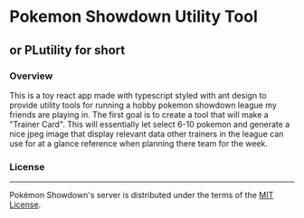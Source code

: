 # Pokemon Showdown Utility Tool

## or PLutility for short

### Overview

This is a toy react app made with typescript styled with ant design to provide utility tools for running a hobby pokemon showdown league my friends are playing in.
The first goal is to create a tool that will make a "Trainer Card". This will essentially let select 6-10 pokemon and generate a nice jpeg image that display relevant data other trainers in the league can use for at a glance reference when planning there team for the week.

### License

---

Pokémon Showdown's server is distributed under the terms of the [MIT License][11].

[11]: ./LICENSE
